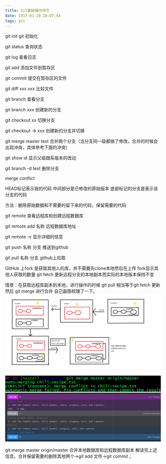 ```yaml
---
title: Git基础操作命令
date: 2017-01-19 20:07:54
tags: git
---
```

git init git 初始化

git status 查询状态

git log 查看日志

git add 添加文件到暂存区

git commit 提交在暂存区的文件

git diff xxx xxx 比较文件

git branch 查看分支
<!--more-->
git branch xxx 创建新的分支

git checkout xx 切换分支

git checkout -b xxx 创建新的分支并切换

git merge master test 合并两个分支（当分支同一级都做了修改，合并的时候会出现冲突，具体参考下面的冲突）

git show id 显示父级跟系版本的改动

git branch -d test 删除分支

merge conflict

HEAD标记表示我的代码
中间部分是已修改的原始版本
底部标记的分支是表示该分支的代码

方法：删除原始数据和不需要的留下来的代码，保留需要的代码

git remote 查看远程库和创建远程数据库

git remote add 名称 远程数据库地址

git remote -v 显示详细的信息

git push 名称 分支 推送到github

git pull 名称 分支 github上拉取

GitHub 上fork 是获取其他人的库，并不需要先clone本地然后在上传 fork显示其他人获取的数量
git fetch 更新远程分支的本地副本而实际的本地版本保持不变

情景：在获取远程库副本到本地，进行操作的时候 git pull 相当等于git fetch 更新然后 git merge 进行合并
自己画图梳理了一下。
![Alt text](../img/git1.jpg)
![Alt text](../img/git2.jpg)
![Alt text](../img/git3.jpg)

git merge master origin/master 合并本地数据库和远程数据库副本
解读完上述信息，合并保留需要的删除其他两个->git add 文件->git commit；